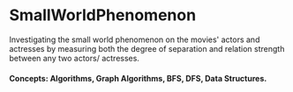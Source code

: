 # SmallWorldPhenomenon

Investigating the small world phenomenon on the movies' actors and actresses by measuring both the degree of separation and relation strength between any two actors/ actresses.
#### <strong>Concepts: Algorithms, Graph Algorithms, BFS, DFS, Data Structures.</strong>
